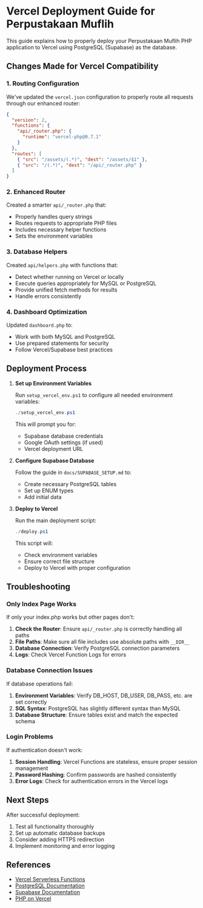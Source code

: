 # Vercel Deployment Guide for Perpustakaan Muflih

This guide explains how to properly deploy your Perpustakaan Muflih PHP application to Vercel using PostgreSQL (Supabase) as the database.

## Changes Made for Vercel Compatibility

### 1. Routing Configuration

We've updated the `vercel.json` configuration to properly route all requests through our enhanced router:

```json
{
  "version": 2,
  "functions": {
    "api/_router.php": {
      "runtime": "vercel-php@0.7.1"
    }
  },
  "routes": [
    { "src": "/assets/(.*)", "dest": "/assets/$1" },
    { "src": "/(.*)", "dest": "/api/_router.php" }
  ]
}
```

### 2. Enhanced Router

Created a smarter `api/_router.php` that:
- Properly handles query strings
- Routes requests to appropriate PHP files
- Includes necessary helper functions
- Sets the environment variables

### 3. Database Helpers

Created `api/helpers.php` with functions that:
- Detect whether running on Vercel or locally
- Execute queries appropriately for MySQL or PostgreSQL
- Provide unified fetch methods for results
- Handle errors consistently

### 4. Dashboard Optimization

Updated `dashboard.php` to:
- Work with both MySQL and PostgreSQL
- Use prepared statements for security
- Follow Vercel/Supabase best practices

## Deployment Process

1. **Set up Environment Variables**

   Run `setup_vercel_env.ps1` to configure all needed environment variables:
   
   ```powershell
   ./setup_vercel_env.ps1
   ```
   
   This will prompt you for:
   - Supabase database credentials
   - Google OAuth settings (if used)
   - Vercel deployment URL

2. **Configure Supabase Database**

   Follow the guide in `docs/SUPABASE_SETUP.md` to:
   - Create necessary PostgreSQL tables
   - Set up ENUM types
   - Add initial data

3. **Deploy to Vercel**

   Run the main deployment script:
   
   ```powershell
   ./deploy.ps1
   ```
   
   This script will:
   - Check environment variables
   - Ensure correct file structure
   - Deploy to Vercel with proper configuration

## Troubleshooting

### Only Index Page Works

If only your index.php works but other pages don't:

1. **Check the Router**: Ensure `api/_router.php` is correctly handling all paths
2. **File Paths**: Make sure all file includes use absolute paths with `__DIR__`
3. **Database Connection**: Verify PostgreSQL connection parameters
4. **Logs**: Check Vercel Function Logs for errors

### Database Connection Issues

If database operations fail:

1. **Environment Variables**: Verify DB_HOST, DB_USER, DB_PASS, etc. are set correctly
2. **SQL Syntax**: PostgreSQL has slightly different syntax than MySQL
3. **Database Structure**: Ensure tables exist and match the expected schema

### Login Problems

If authentication doesn't work:

1. **Session Handling**: Vercel Functions are stateless, ensure proper session management
2. **Password Hashing**: Confirm passwords are hashed consistently
3. **Error Logs**: Check for authentication errors in the Vercel logs

## Next Steps

After successful deployment:

1. Test all functionality thoroughly
2. Set up automatic database backups
3. Consider adding HTTPS redirection
4. Implement monitoring and error logging

## References

- [Vercel Serverless Functions](https://vercel.com/docs/functions)
- [PostgreSQL Documentation](https://www.postgresql.org/docs/)
- [Supabase Documentation](https://supabase.io/docs)
- [PHP on Vercel](https://github.com/vercel-community/php)
